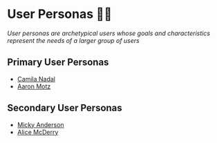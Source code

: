 # User Personas 👩‍🦳

_User personas are archetypical users whose goals and characteristics represent the needs of a larger group of users_

## Primary User Personas

- [Camila Nadal](./PERSONA%20-%20Camila%20Nadal.pdf)
- [Aaron Motz](./PERSONA%20-%20Aaron%20Motz.pdf)

## Secondary User Personas

- [Micky Anderson](./PERSONA%20-%20Micky.pdf)
- [Alice McDerry](./PERSONA%20-%20Alice.pdf)
